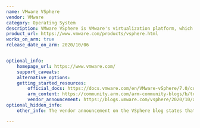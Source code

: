 ```yaml
---
name: VMware VSphere
vendor: VMware
category: Operating System
description: VMware VSphere is VMware's virtualization platform, which transforms data centers into aggregated computing infrastructures that include CPU, storage, and networking resources.
product_url: https://www.vmware.com/products/vsphere.html
works_on_arm: true
release_date_on_arm: 2020/10/06


optional_info:
    homepage_url: https://www.vmware.com/
    support_caveats:
    alternative_options:
    getting_started_resources:
        official_docs: https://docs.vmware.com/en/VMware-vSphere/7.0/com.vmware.esxi.install.doc/GUID-A71D7F56-6F47-43AB-9C4E-BAA89310F295.html
        arm_content: https://community.arm.com/arm-community-blogs/b/tools-software-ides-blog/posts/vmware-and-arm-at-the-edge
        vendor_announcement: https://blogs.vmware.com/vsphere/2020/10/announcing-the-esxi-arm-fling.html
optional_hidden_info:
    other_info: The vendor announcement on the VSphere blog states that ESXi now supports Linux/Arm64, whereas ESXi is a core component of VSphere.

---
```

